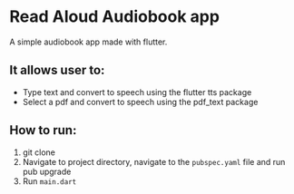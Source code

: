 # Read Aloud Audiobook app
A simple audiobook app made with flutter.

## It allows user to:
- Type text and convert to speech using the flutter tts package
- Select a pdf and convert to speech using the pdf_text package


## How to run:
1. git clone
2. Navigate to project directory, navigate to the `pubspec.yaml` file and run pub upgrade
3. Run `main.dart`
